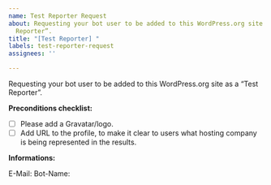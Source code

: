 ```yaml
---
name: Test Reporter Request
about: Requesting your bot user to be added to this WordPress.org site as a “Test
  Reporter”.
title: "[Test Reporter] "
labels: test-reporter-request
assignees: ''

---
```


Requesting your bot user to be added to this WordPress.org site as a “Test Reporter”.

**Preconditions checklist:**

* [ ] Please add a Gravatar/logo.
* [ ] Add URL to the profile, to make it clear to users what hosting company is being represented in the results.

**Informations:**

E-Mail: <!-- Make sure to set its email address to something monitored by a human -->
Bot-Name: <!-- wonderfulbot -->
